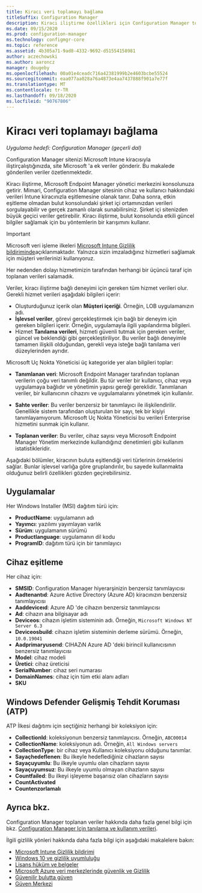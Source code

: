 ```yaml
---
title: Kiracı veri toplamayı bağlama
titleSuffix: Configuration Manager
description: Kiracı iliştirme özellikleri için Configuration Manager topladığı Tanılama verileri hakkında bilgi edinin.
ms.date: 09/15/2020
ms.prod: configuration-manager
ms.technology: configmgr-core
ms.topic: reference
ms.assetid: 4b305a71-9ad8-4332-9692-d51554158981
author: aczechowski
ms.author: aaroncz
manager: dougeby
ms.openlocfilehash: 00a01e4ceadc716a42381999b2e4603bcbe55524
ms.sourcegitcommit: eaa077aa028a76a4873e4aa7437888f901a7e77f
ms.translationtype: MT
ms.contentlocale: tr-TR
ms.lasthandoff: 09/18/2020
ms.locfileid: "90767806"
---
```

# <a name="tenant-attach-data-collection"></a>Kiracı veri toplamayı bağlama

*Uygulama hedefi: Configuration Manager (geçerli dal)*

<!-- 6505626 -->
Configuration Manager sitenizi Microsoft Intune kiracısıyla iliştirçalıştığınızda, site Microsoft 'a ek veriler gönderir. Bu makalede gönderilen veriler özetlenmektedir.

Kiracı iliştirme, Microsoft Endpoint Manager yönetici merkezini konsolunuza getirir. Mimari, Configuration Manager sitesinin cihaz ve kullanıcı hakkındaki verileri Intune kiracınızla eşitlemesine olanak tanır. Daha sonra, etkin eşitleme olmadan bulut konsolundaki şirket içi ortamınızdan verileri sorgulayabilir ve gerçek zamanlı olarak sunabilirsiniz. Şirket içi sitenizden büyük geçici veriler getirebilir. Kiracı iliştirme, bulut konsolunda etkili güncel bilgiler sağlamak için bu yöntemlerin bir karışımını kullanır.

> [!IMPORTANT]
> Microsoft veri işleme ilkeleri [Microsoft Intune Gizlilik bildiriminde](/legal/intune/microsoft-intune-privacy-statement)açıklanmaktadır. Yalnızca sizin imzaladığınız hizmetleri sağlamak için müşteri verilerinizi kullanıyoruz.
>
> Her nedenden dolayı hizmetimizin tarafından herhangi bir üçüncü taraf için toplanan verileri salamadık.
>
> Veriler, kiracı iliştirme bağlı deneyimi için gereken tüm hizmet verileri olur. Gerekli hizmet verileri aşağıdaki bilgileri içerir:
>
> - Oluşturduğunuz içerik olan **Müşteri içeriği**. Örneğin, LOB uygulamanızın adı.
> - **İşlevsel veriler**, görevi gerçekleştirmek için bağlı bir deneyim için gereken bilgileri içerir. Örneğin, uygulamayla ilgili yapılandırma bilgileri.
> - Hizmet **Tanılama verileri**, hizmeti güvenli tutmak için gereken veriler, güncel ve beklendiği gibi gerçekleştiriliyor. Bu veriler bağlı deneyimle tamamen ilişkili olduğundan, gerekli veya isteğe bağlı tanılama veri düzeylerinden ayrıdır.

Microsoft Uç Nokta Yöneticisi üç kategoride yer alan bilgileri toplar:

- **Tanımlanan veri**: Microsoft Endpoint Manager tarafından toplanan verilerin çoğu veri tanımlı değildir. Bu tür veriler bir kullanıcı, cihaz veya uygulamaya bağlıdır ve yönetimin yapısı gereği gereklidir. Tanımlanan veriler, bir kullanıcının cihazını ve uygulamalarını yönetmek için kullanılır.

- **Sahte veriler**: Bu veriler benzersiz bir tanımlayıcı ile ilişkilendirilir. Genellikle sistem tarafından oluşturulan bir sayı, tek bir kişiyi tanımlayamıyorum. Microsoft Uç Nokta Yöneticisi bu verileri Enterprise hizmetini sunmak için kullanır.

- **Toplanan veriler**: Bu veriler, cihaz sayısı veya Microsoft Endpoint Manager Yönetim merkezinde kullandığınız denetimleri gibi kullanım istatistikleridir.

Aşağıdaki bölümler, kiracının buluta eşitlendiği veri türlerinin örneklerini sağlar. Bunlar işlevsel varlığa göre gruplandırılır, bu sayede kullanmakta olduğunuz belirli özellikleri gözden geçirebilirsiniz.

## <a name="applications"></a>Uygulamalar
<!-- 6502080 -->

Her Windows Installer (MSI) dağıtım türü için:

- **ProductName**: uygulamanın adı
- **Yayımcı**: yazılımı yayımlayan varlık
- **Sürüm**: uygulamanın sürümü
- **Productlanguage**: uygulamanın dil kodu
- **ProgramID**: dağıtım türü için bir tanımlayıcı

## <a name="device-sync"></a>Cihaz eşitleme
<!-- 6505639 -->

Her cihaz için:

- **SMSID**: Configuration Manager hiyerarşinizin benzersiz tanımlayıcısı
- **Aadtenantıd**: Azure Active Directory (Azure AD) kiracınızın benzersiz tanımlayıcısı
- **Aaddeviceıd**: Azure AD 'de cihazın benzersiz tanımlayıcısı
- **Ad**: cihazın ana bilgisayar adı
- **Deviceos**: cihazın işletim sisteminin adı. Örneğin, `Microsoft Windows NT Server 6.3`
- **Deviceosbuild**: cihazın işletim sisteminin derleme sürümü. Örneğin, `10.0.19041`
- **Aadprimaryuserıd**: CIHAZıN Azure AD 'deki birincil kullanıcısının benzersiz tanımlayıcısı
- **Model**: cihaz modeli
- **Üretici**: cihaz üreticisi
- **SerialNumber**: cihaz seri numarası
- **DomainNames**: cihaz için tüm etki alanı adları
- **SKU**

## <a name="windows-defender-advanced-threat-protection-atp"></a>Windows Defender Gelişmiş Tehdit Koruması (ATP)
<!-- 6505652 -->

ATP İlkesi dağıtımı için seçtiğiniz herhangi bir koleksiyon için:

- **CollectionId**: koleksiyonun benzersiz tanımlayıcısı. Örneğin, `ABC00014`
- **CollectionName**: koleksiyonun adı. Örneğin, `All Windows servers`
- **CollectionType**: bir cihaz veya Kullanıcı koleksiyonu olduğunu tanımlar.
- **Sayaçhedeflenen**: Bu ilkeyle hedeflediğiniz cihazların sayısı
- **Sayaçuyumlu**: Bu ilkeyle uyumlu olan cihazların sayısı
- **Sayaçuyumsuz**: Bu ilkeyle uyumlu olmayan cihazların sayısı
- **Countfailed**: Bu ilkeyi işleyeme başarısız olan cihazların sayısı
- **CountActivated**
- **Countenzorlamalı**

## <a name="see-also"></a>Ayrıca bkz.

Configuration Manager toplanan veriler hakkında daha fazla genel bilgi için bkz. [Configuration Manager Için tanılama ve kullanım verileri](../core/plan-design/diagnostics/diagnostics-and-usage-data.md).

İlgili gizlilik yönleri hakkında daha fazla bilgi için aşağıdaki makalelere bakın:

- [Microsoft Intune Gizlilik bildirimi](/legal/intune/microsoft-intune-privacy-statement)
- [Windows 10 ve gizlilik uyumluluğu](/windows/privacy/windows-10-and-privacy-compliance)
- [Lisans hüküm ve belgeler](https://www.microsoftvolumelicensing.com/DocumentSearch.aspx?Mode=3&DocumentTypeId=31)  
- [Microsoft Azure veri merkezlerinde güvenlik ve Gizlilik](https://azure.microsoft.com/global-infrastructure/)  
- [Güvenilir bulutta güven](https://azure.microsoft.com/overview/trusted-cloud/)  
- [Güven Merkezi](https://www.microsoft.com/trustcenter)  
